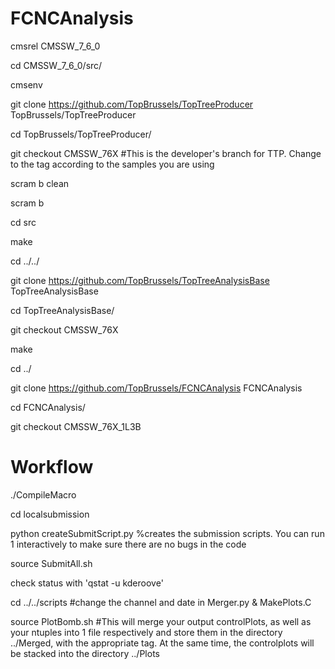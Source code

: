 # FCNCAnalysis

cmsrel CMSSW_7_6_0

cd CMSSW_7_6_0/src/

cmsenv


git clone https://github.com/TopBrussels/TopTreeProducer TopBrussels/TopTreeProducer

cd TopBrussels/TopTreeProducer/

git checkout CMSSW_76X #This is the developer's branch for TTP. Change to the tag according to the samples you are using

scram b clean

scram b

cd src

make

cd ../../



git clone https://github.com/TopBrussels/TopTreeAnalysisBase TopTreeAnalysisBase

cd TopTreeAnalysisBase/

git checkout CMSSW_76X

make

cd ../



git clone https://github.com/TopBrussels/FCNCAnalysis FCNCAnalysis

cd FCNCAnalysis/

git checkout CMSSW_76X_1L3B



# Workflow

./CompileMacro

cd localsubmission

python createSubmitScript.py %creates the submission scripts. You can run 1 interactively to make sure there are no bugs in the code

source SubmitAll.sh

check status with 'qstat -u kderoove'

cd ../../scripts #change the channel and date in Merger.py & MakePlots.C 

source PlotBomb.sh #This will merge your output controlPlots, as well as your ntuples into 1 file respectively and store them in the directory ../Merged, with the appropriate tag. At the same time, the controlplots will be stacked into the directory ../Plots


